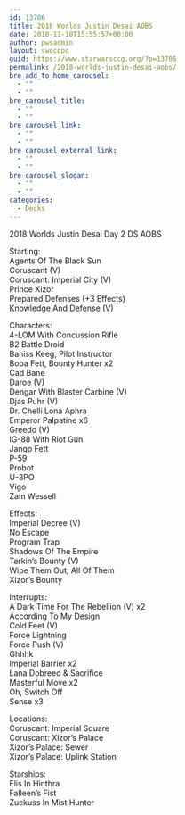 ```yaml
---
id: 13706
title: 2018 Worlds Justin Desai AOBS
date: 2018-11-18T15:55:57+00:00
author: pwsadmin
layout: swccgpc
guid: https://www.starwarsccg.org/?p=13706
permalink: /2018-worlds-justin-desai-aobs/
bre_add_to_home_carousel:
  - ""
  - ""
bre_carousel_title:
  - ""
  - ""
bre_carousel_link:
  - ""
  - ""
bre_carousel_external_link:
  - ""
  - ""
bre_carousel_slogan:
  - ""
  - ""
categories:
  - Decks
---
```

2018 Worlds Justin Desai Day 2 DS AOBS

Starting:  
Agents Of The Black Sun  
Coruscant (V)  
Coruscant: Imperial City (V)  
Prince Xizor  
Prepared Defenses (+3 Effects)  
Knowledge And Defense (V)

Characters:  
4-LOM With Concussion Rifle  
B2 Battle Droid  
Baniss Keeg, Pilot Instructor  
Boba Fett, Bounty Hunter x2  
Cad Bane  
Daroe (V)  
Dengar With Blaster Carbine (V)  
Djas Puhr (V)  
Dr. Chelli Lona Aphra  
Emperor Palpatine x6  
Greedo (V)  
IG-88 With Riot Gun  
Jango Fett  
P-59  
Probot  
U-3PO  
Vigo  
Zam Wessell

Effects:  
Imperial Decree (V)  
No Escape  
Program Trap  
Shadows Of The Empire  
Tarkin&#8217;s Bounty (V)  
Wipe Them Out, All Of Them  
Xizor’s Bounty

Interrupts:  
A Dark Time For The Rebellion (V) x2  
According To My Design  
Cold Feet (V)  
Force Lightning  
Force Push (V)  
Ghhhk  
Imperial Barrier x2  
Lana Dobreed & Sacrifice  
Masterful Move x2  
Oh, Switch Off  
Sense x3

Locations:  
Coruscant: Imperial Square  
Coruscant: Xizor’s Palace  
Xizor’s Palace: Sewer  
Xizor’s Palace: Uplink Station

Starships:  
Elis In Hinthra  
Falleen&#8217;s Fist  
Zuckuss In Mist Hunter